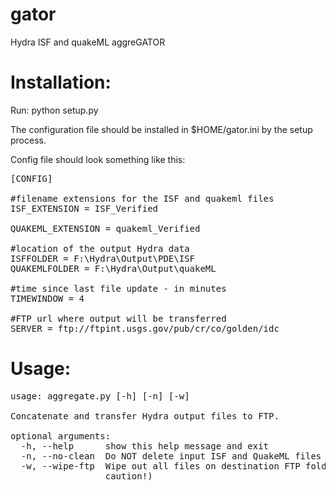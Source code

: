 gator
=====

Hydra ISF and quakeML aggreGATOR

Installation:
=====
Run: python setup.py

The configuration file should be installed in $HOME/gator.ini by the setup process.

Config file should look something like this:
<pre>
[CONFIG]

#filename extensions for the ISF and quakeml files
ISF_EXTENSION = ISF_Verified

QUAKEML_EXTENSION = quakeml_Verified

#location of the output Hydra data
ISFFOLDER = F:\Hydra\Output\PDE\ISF
QUAKEMLFOLDER = F:\Hydra\Output\quakeML

#time since last file update - in minutes
TIMEWINDOW = 4

#FTP url where output will be transferred
SERVER = ftp://ftpint.usgs.gov/pub/cr/co/golden/idc
</pre>

Usage:
=====
<pre>
usage: aggregate.py [-h] [-n] [-w]

Concatenate and transfer Hydra output files to FTP.

optional arguments:
  -h, --help      show this help message and exit
  -n, --no-clean  Do NOT delete input ISF and QuakeML files after transfer
  -w, --wipe-ftp  Wipe out all files on destination FTP folder (use with
                  caution!)
</pre>
